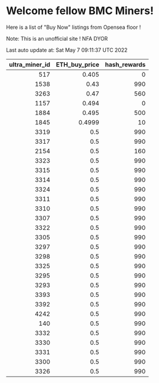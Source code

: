 # Welcome fellow BMC Miners!
Here is a list of "Buy Now" listings from Opensea floor !

Note: This is an unofficial site ! NFA DYOR


Last auto update at: Sat May  7 09:11:37 UTC 2022


|   ultra_miner_id |   ETH_buy_price |   hash_rewards |
|-----------------:|----------------:|---------------:|
|              517 |          0.405  |              0 |
|             1538 |          0.43   |            990 |
|             3263 |          0.47   |            560 |
|             1157 |          0.494  |              0 |
|             1884 |          0.495  |            500 |
|             1845 |          0.4999 |             10 |
|             3319 |          0.5    |            990 |
|             3317 |          0.5    |            990 |
|             2154 |          0.5    |            160 |
|             3323 |          0.5    |            990 |
|             3315 |          0.5    |            990 |
|             3314 |          0.5    |            990 |
|             3324 |          0.5    |            990 |
|             3311 |          0.5    |            990 |
|             3310 |          0.5    |            990 |
|             3307 |          0.5    |            990 |
|             3322 |          0.5    |            990 |
|             3305 |          0.5    |            990 |
|             3297 |          0.5    |            990 |
|             3298 |          0.5    |            990 |
|             3325 |          0.5    |            990 |
|             3295 |          0.5    |            990 |
|             3293 |          0.5    |            990 |
|             3393 |          0.5    |            990 |
|             3392 |          0.5    |            990 |
|             4242 |          0.5    |            990 |
|              140 |          0.5    |            990 |
|             3332 |          0.5    |            990 |
|             3330 |          0.5    |            990 |
|             3331 |          0.5    |            990 |
|             3300 |          0.5    |            990 |
|             3326 |          0.5    |            990 |